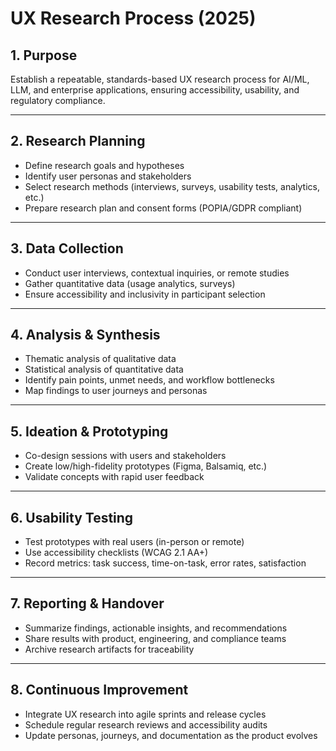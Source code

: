 # UX Research Process (2025)

## 1. Purpose
Establish a repeatable, standards-based UX research process for AI/ML, LLM, and enterprise applications, ensuring accessibility, usability, and regulatory compliance.

---

## 2. Research Planning
- Define research goals and hypotheses
- Identify user personas and stakeholders
- Select research methods (interviews, surveys, usability tests, analytics, etc.)
- Prepare research plan and consent forms (POPIA/GDPR compliant)

---

## 3. Data Collection
- Conduct user interviews, contextual inquiries, or remote studies
- Gather quantitative data (usage analytics, surveys)
- Ensure accessibility and inclusivity in participant selection

---

## 4. Analysis & Synthesis
- Thematic analysis of qualitative data
- Statistical analysis of quantitative data
- Identify pain points, unmet needs, and workflow bottlenecks
- Map findings to user journeys and personas

---

## 5. Ideation & Prototyping
- Co-design sessions with users and stakeholders
- Create low/high-fidelity prototypes (Figma, Balsamiq, etc.)
- Validate concepts with rapid user feedback

---

## 6. Usability Testing
- Test prototypes with real users (in-person or remote)
- Use accessibility checklists (WCAG 2.1 AA+)
- Record metrics: task success, time-on-task, error rates, satisfaction

---

## 7. Reporting & Handover
- Summarize findings, actionable insights, and recommendations
- Share results with product, engineering, and compliance teams
- Archive research artifacts for traceability

---

## 8. Continuous Improvement
- Integrate UX research into agile sprints and release cycles
- Schedule regular research reviews and accessibility audits
- Update personas, journeys, and documentation as the product evolves
